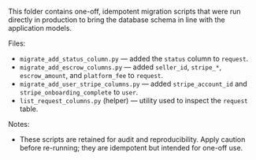 This folder contains one-off, idempotent migration scripts that were run directly in production to bring the database schema in line with the application models.

Files:
- `migrate_add_status_column.py` — added the `status` column to `request`.
- `migrate_add_escrow_columns.py` — added `seller_id`, `stripe_*`, `escrow_amount`, and `platform_fee` to `request`.
- `migrate_add_user_stripe_columns.py` — added `stripe_account_id` and `stripe_onboarding_complete` to `user`.
- `list_request_columns.py` (helper) — utility used to inspect the `request` table.

Notes:
- These scripts are retained for audit and reproducibility. Apply caution before re-running; they are idempotent but intended for one-off use.
